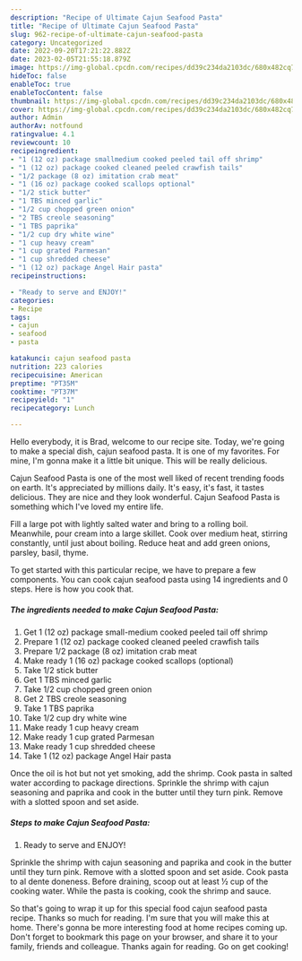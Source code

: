 ```yaml
---
description: "Recipe of Ultimate Cajun Seafood Pasta"
title: "Recipe of Ultimate Cajun Seafood Pasta"
slug: 962-recipe-of-ultimate-cajun-seafood-pasta
category: Uncategorized
date: 2022-09-20T17:21:22.882Z
date: 2023-02-05T21:55:18.879Z
image: https://img-global.cpcdn.com/recipes/dd39c234da2103dc/680x482cq70/cajun-seafood-pasta-recipe-main-photo.jpg
hideToc: false
enableToc: true
enableTocContent: false
thumbnail: https://img-global.cpcdn.com/recipes/dd39c234da2103dc/680x482cq70/cajun-seafood-pasta-recipe-main-photo.jpg
cover: https://img-global.cpcdn.com/recipes/dd39c234da2103dc/680x482cq70/cajun-seafood-pasta-recipe-main-photo.jpg
author: Admin
authorAv: notfound
ratingvalue: 4.1
reviewcount: 10
recipeingredient:
- "1 (12 oz) package smallmedium cooked peeled tail off shrimp"
- "1 (12 oz) package cooked cleaned peeled crawfish tails"
- "1/2 package (8 oz) imitation crab meat"
- "1 (16 oz) package cooked scallops optional"
- "1/2 stick butter"
- "1 TBS minced garlic"
- "1/2 cup chopped green onion"
- "2 TBS creole seasoning"
- "1 TBS paprika"
- "1/2 cup dry white wine"
- "1 cup heavy cream"
- "1 cup grated Parmesan"
- "1 cup shredded cheese"
- "1 (12 oz) package Angel Hair pasta"
recipeinstructions:

- "Ready to serve and ENJOY!"
categories:
- Recipe
tags:
- cajun
- seafood
- pasta

katakunci: cajun seafood pasta 
nutrition: 223 calories
recipecuisine: American
preptime: "PT35M"
cooktime: "PT37M"
recipeyield: "1"
recipecategory: Lunch

---
```



Hello everybody, it is Brad, welcome to our recipe site. Today, we're going to make a special dish, cajun seafood pasta. It is one of my favorites. For mine, I'm gonna make it a little bit unique. This will be really delicious.

Cajun Seafood Pasta is one of the most well liked of recent trending foods on earth. It's appreciated by millions daily. It's easy, it's fast, it tastes delicious. They are nice and they look wonderful. Cajun Seafood Pasta is something which I've loved my entire life.

Fill a large pot with lightly salted water and bring to a rolling boil. Meanwhile, pour cream into a large skillet. Cook over medium heat, stirring constantly, until just about boiling. Reduce heat and add green onions, parsley, basil, thyme.


To get started with this particular recipe, we have to prepare a few components. You can cook cajun seafood pasta using 14 ingredients and 0 steps. Here is how you cook that.

<!--inarticleads1-->

##### The ingredients needed to make Cajun Seafood Pasta:

1. Get 1 (12 oz) package small-medium cooked peeled tail off shrimp
1. Prepare 1 (12 oz) package cooked cleaned peeled crawfish tails
1. Prepare 1/2 package (8 oz) imitation crab meat
1. Make ready 1 (16 oz) package cooked scallops (optional)
1. Take 1/2 stick butter
1. Get 1 TBS minced garlic
1. Take 1/2 cup chopped green onion
1. Get 2 TBS creole seasoning
1. Take 1 TBS paprika
1. Take 1/2 cup dry white wine
1. Make ready 1 cup heavy cream
1. Make ready 1 cup grated Parmesan
1. Make ready 1 cup shredded cheese
1. Take 1 (12 oz) package Angel Hair pasta


Once the oil is hot but not yet smoking, add the shrimp. Cook pasta in salted water according to package directions. Sprinkle the shrimp with cajun seasoning and paprika and cook in the butter until they turn pink. Remove with a slotted spoon and set aside. 

<!--inarticleads2-->

##### Steps to make Cajun Seafood Pasta:


1. Ready to serve and ENJOY!

Sprinkle the shrimp with cajun seasoning and paprika and cook in the butter until they turn pink. Remove with a slotted spoon and set aside. Cook pasta to al dente doneness. Before draining, scoop out at least ½ cup of the cooking water. While the pasta is cooking, cook the shrimp and sauce. 

So that's going to wrap it up for this special food cajun seafood pasta recipe. Thanks so much for reading. I'm sure that you will make this at home. There's gonna be more interesting food at home recipes coming up. Don't forget to bookmark this page on your browser, and share it to your family, friends and colleague. Thanks again for reading. Go on get cooking!
